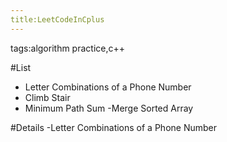 ```yaml
---
title:LeetCodeInCplus
---
```

tags:algorithm practice,c++


#List
- Letter Combinations of a Phone Number
- Climb Stair
- Minimum Path Sum
-Merge Sorted Array




#Details
-Letter Combinations of a Phone Number



